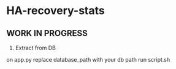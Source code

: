 # HA-recovery-stats

## WORK IN PROGRESS

1. Extract from DB

on app.py replace database_path with your db path
run script.sh

